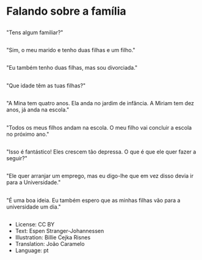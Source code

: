# Falando sobre a família

##
"Tens algum familiar?"

##
"Sim, o meu marido e tenho duas filhas e um filho."

##
"Eu também tenho duas filhas, mas sou divorciada."

##
"Que idade têm as tuas filhas?"

##
"A Mina tem quatro anos. Ela anda no jardim de infância. A Miriam tem dez anos, já anda na escola."

##
"Todos os meus filhos andam na escola. O meu filho vai concluir a escola no próximo ano."

##
"Isso é fantástico! Eles crescem tão depressa. O que é que ele quer fazer a seguir?"

##
"Ele quer arranjar um emprego, mas eu digo-lhe que em vez disso devia ir para a Universidade."

##
"É uma boa ideia. Eu também espero que as minhas filhas vão para a universidade um dia."

##
* License: CC BY
* Text: Espen Stranger-Johannessen
* Illustration: Billie Cejka Risnes
* Translation: João Caramelo
* Language: pt

